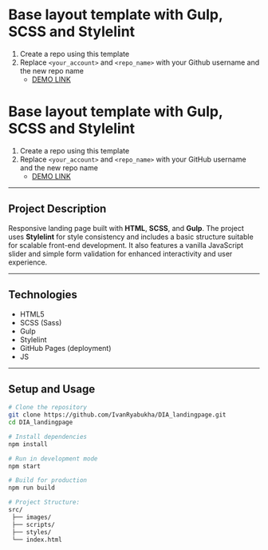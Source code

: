 # Base layout template with Gulp, SCSS and Stylelint
1. Create a repo using this template
1. Replace `<your_account>` and `<repo_name>` with your Github username and the new repo name
    - [DEMO LINK](https://<your_account>.github.io/<repo_name>/)

# Base layout template with Gulp, SCSS and Stylelint

1. Create a repo using this template
2. Replace `<your_account>` and `<repo_name>` with your GitHub username and the new repo name
   - [DEMO LINK](https://IvanRyabukha.github.io/DIA_landingpage/)

---

## Project Description

Responsive landing page built with **HTML**, **SCSS**, and **Gulp**.
The project uses **Stylelint** for style consistency and includes a basic structure suitable for scalable front-end development.
It also features a vanilla JavaScript slider and simple form validation for enhanced interactivity and user experience.

---

## Technologies

- HTML5
- SCSS (Sass)
- Gulp
- Stylelint
- GitHub Pages (deployment)
- JS

---

## Setup and Usage

```bash
# Clone the repository
git clone https://github.com/IvanRyabukha/DIA_landingpage.git
cd DIA_landingpage

# Install dependencies
npm install

# Run in development mode
npm start

# Build for production
npm run build

# Project Structure:
src/
 ├── images/
 ├── scripts/
 ├── styles/
 └── index.html
```
